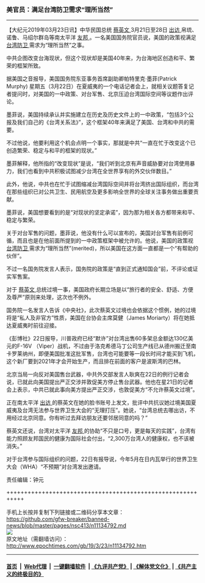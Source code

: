 ### 美官员：满足台湾防卫需求“理所当然”
------------------------

<p>
 【大纪元2019年03月23日讯】中华民国总统
 <a href="http://www.epochtimes.com/gb/tag/%E8%94%A1%E8%8B%B1%E6%96%87.html">
  蔡英文
 </a>
 3月21日至28日
 <a href="http://www.epochtimes.com/gb/tag/%E5%87%BA%E8%AE%BF.html">
  出访
 </a>
 帛琉、诺鲁、马绍尔群岛等南太平洋
 <a href="http://www.epochtimes.com/gb/tag/%E5%8F%8B%E9%82%A6.html">
  友邦
 </a>
 。一名美国国务院官员说，美国的政策视满足
 <a href="http://www.epochtimes.com/gb/tag/%E5%8F%B0%E6%B9%BE%E9%98%B2%E5%8D%AB.html">
  台湾防卫
 </a>
 需求为“理所当然”之事。
</p>
<p>
 中共企图改变台海现状，但这个现状却是美国40年来，为台海地区创造和平、繁荣的框架所致。
</p>
<p>
 据美国之音报导，美国国务院东亚事务首席副助卿帕特里克·墨菲(Patrick Murphy) 星期五（3月22日）在夏威夷的一个电话记者会上，就相关议题答复记者提问时，对美国的一中政策、对台军售、北京压迫台湾国际空间等议题作出评论。
</p>
<p>
 墨菲说，美国持续承认并实施建立在历史及历史文件上的一中政策，“包括3个公报及我们自己的《台湾关系法》”，这个框架40年来满足了美国、台湾和中共的需要。
</p>
<p>
 不过他说，他要利用这个机会点明一个事实，那就是中共“一直在忙于改变这个已创造繁荣、稳定与和平的框架的现状。”
</p>
<p>
 墨菲解释，他所指的“改变现状”是说，“我们听到北京有声音威胁要对台湾使用暴力，我们也看到中共积极试图减少台湾在全世界享有的外交伙伴数目。”
</p>
<p>
 此外，他说，中共也在忙于试图缩减台湾国际空间并将台湾挤出国际组织，而台湾在那些组织已对公共卫生、民用航空及更多影响全世界的全球关注事务做出重要贡献。
</p>
<p>
 墨菲说，美国想要看到的是“对现状的坚定承诺”，因为那为相关各方都带来和平、稳定与繁荣。
</p>
<p>
 关于对台军售的问题，墨菲说，他没有什么可以宣布的，美国对台军售有前例可循，而且也是在他前面所提到的一中政策框架中被允许的。他说，美国的政策视
 <a href="http://www.epochtimes.com/gb/tag/%E5%8F%B0%E6%B9%BE%E9%98%B2%E5%8D%AB.html">
  台湾防卫
 </a>
 需求为“理所当然”(merited)，所以美国在这方面一直都是一个“有帮助的伙伴”。
</p>
<p>
 不过一名国务院发言人表示，国务院的政策是“直到正式通知国会”前，不评论或证实军售案。
</p>
<p>
 对于
 <a href="http://www.epochtimes.com/gb/tag/%E8%94%A1%E8%8B%B1%E6%96%87.html">
  蔡英文
 </a>
 总统过境一事，美国政府长期立场是以“旅行者的安全、舒适、方便及尊严”原则来处理，这次也不例外。
</p>
<p>
 国务院一名发言人告诉《中央社》，此次蔡英文过境也会依据这个惯例，她的过境将是“私人及非官方”性质，美国在台协会主席莫健（James Moriarty）将在她抵达夏威夷时前往迎接。
</p>
<p>
 《彭博社》22日报导，川普政府已经“默许”对台湾出售60多架总金额达130亿美元的F-16V （Viper）战机，不过由于洛克希德马丁公司生产线已从德州搬迁至南卡罗莱纳州，即便美国批准这批军售，台湾也可能要等一段长时间才能买到飞机，这个新厂要到2021年才会开始生产，而且排在前面的客户是波斯湾的巴林。
</p>
<p>
 北京当局一向反对美国售台武器，中共外交部发言人耿爽在22日的例行记者会说，已就此向美国提出严正交涉并敦促美方停止售台武器。他也在星21日的记者会上表示，中共已就此事向美方提出严正交涉，也敦促美方“不允许蔡英文过境”。
</p>
<p>
 正在南太平洋
 <a href="http://www.epochtimes.com/gb/tag/%E5%87%BA%E8%AE%BF.html">
  出访
 </a>
 的蔡英文在她的脸书账号上发文，批评中共抗议她过境美国夏威夷及台湾无法参与世界卫生大会的“无理打压”。她说，“台湾总统去哪出访，不用经过北京同意。你有听过去拜访朋友还要邻居同意的吗？”
</p>
<p>
 蔡英文还说，台湾对太平洋
 <a href="http://www.epochtimes.com/gb/tag/%E5%8F%8B%E9%82%A6.html">
  友邦
 </a>
 的协助“不只是口号，更是每天的实践”，台湾有能力照顾友邦国民的健康为国际社会付出，“2,300万台湾人的健康权，也不该被消失。”
</p>
<p>
 对于台湾参与国际组织的问题，22日有报导说，今年5月在日内瓦举行的世界卫生大会（WHA）“不预期”对台湾发出邀请。
</p>
<p>
 责任编辑：钟元
</p>

+++++++++++++++++++++++++++++++++++++++++++++++++++++++++++<br/><br/>
手机上长按并复制下列链接或二维码分享本文章：<br/>
https://github.com/gfw-breaker/banned-news/blob/master/pages/nsc413/n11134792.md <br/>
<a href='https://github.com/gfw-breaker/banned-news/blob/master/pages/nsc413/n11134792.md'><img src='https://github.com/gfw-breaker/banned-news/blob/master/pages/nsc413/n11134792.md.png'/></a> <br/>
原文地址（需翻墙访问）：http://www.epochtimes.com/gb/19/3/23/n11134792.htm


------------------------
#### [首页](https://github.com/gfw-breaker/banned-news/blob/master/README.md) &nbsp;|&nbsp; [Web代理](https://github.com/labour-camp/helloworld) &nbsp;|&nbsp; [一键翻墙软件](https://github.com/gfw-breaker/nogfw/blob/master/README.md) &nbsp;| [《九评共产党》](https://github.com/gfw-breaker/9ping.md/blob/master/README.md#九评之一评共产党是什么) | [《解体党文化》](https://github.com/gfw-breaker/jtdwh.md/blob/master/README.md) | [《共产主义的终极目的》](https://github.com/gfw-breaker/gczydzjmd.md/blob/master/README.md)

